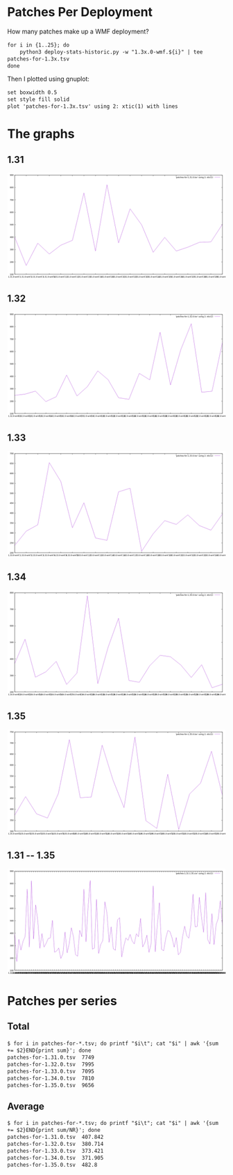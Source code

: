 # Patches Per Deployment

How many patches make up a WMF deployment?

```
for i in {1..25}; do
    python3 deploy-stats-historic.py -w "1.3x.0-wmf.${i}" | tee patches-for-1.3x.tsv
done
```

Then I plotted using gnuplot:

```
set boxwidth 0.5
set style fill solid
plot 'patches-for-1.3x.tsv' using 2: xtic(1) with lines
```

# The graphs

## 1.31

![1.31.png](1.31.png)

## 1.32

![1.32.png](1.32.png)

## 1.33

![1.33.png](1.33.png)

## 1.34

![1.34.png](1.34.png)

## 1.35

![1.35.png](1.35.png)

## 1.31 -- 1.35

![1.31-1.35.png](1.31-1.35.png)

# Patches per series

## Total

```
$ for i in patches-for-*.tsv; do printf "$i\t"; cat "$i" | awk '{sum += $2}END{print sum}'; done
patches-for-1.31.0.tsv	7749
patches-for-1.32.0.tsv	7995
patches-for-1.33.0.tsv	7095
patches-for-1.34.0.tsv	7810
patches-for-1.35.0.tsv	9656
```
## Average
```
$ for i in patches-for-*.tsv; do printf "$i\t"; cat "$i" | awk '{sum += $2}END{print sum/NR}'; done
patches-for-1.31.0.tsv	407.842
patches-for-1.32.0.tsv	380.714
patches-for-1.33.0.tsv	373.421
patches-for-1.34.0.tsv	371.905
patches-for-1.35.0.tsv	482.8
```
